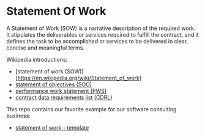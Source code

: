 # Statement Of Work

A Statement of Work (SOW) is a narrative description of the required work. It stipulates the deliverables or services required to fulfill the contract, and it defines the task to be accomplished or services to be delivered in clear, concise and meaningful terms.

Wikipedia introductions:

  * [statement of work (SOW)][https://en.wikipedia.org/wiki/Statement_of_work]
  * [statement of objectives (SOO)](https://en.wikipedia.org/wiki/Statement_of_objectives)
  * [performance work statement (PWS)](https://en.wikipedia.org/wiki/Performance_work_statement)
  * [contract data requirements list (CDRL)](https://en.wikipedia.org/wiki/Contract_data_requirements_list)

This repo contains our favorite example for our software consulting business:

  * [statement of work - template](statement_of_work.md)
